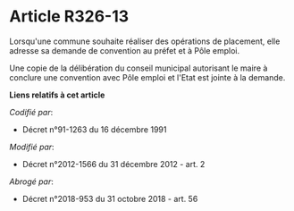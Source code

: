 # Article R326-13

Lorsqu'une  commune souhaite réaliser des opérations de placement, elle adresse sa  demande de convention au préfet et à Pôle
emploi. 

Une copie de la délibération du conseil municipal autorisant le maire à  conclure une convention avec Pôle emploi et l'Etat
est jointe à la  demande.

**Liens relatifs à cet article**

_Codifié par_:

  - Décret n°91-1263 du 16 décembre 1991

_Modifié par_:

  - Décret n°2012-1566 du 31 décembre 2012 - art. 2

_Abrogé par_:

  - Décret n°2018-953 du 31 octobre 2018 - art. 56
